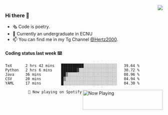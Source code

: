 <img  align="right" src="https://github-readme-stats.vercel.app/api?username=BillChen2K&show_icons=true&count_private=true&hide_title=true">

### Hi there 👋

- 🗞 Code is poetry.
- 🌱 Currently an undergraduate in ECNU
- 📫 You can find me in my Tg Channel [@Hertz2000](https://t.me/Hertz2000).

#### Coding status last week ⌨️

<!--START_SECTION:waka-->
```text
TeX      2 hrs 42 mins   ██████████░░░░░░░░░░░░░░░   39.64 % 
Python   2 hrs 6 mins    ███████▓░░░░░░░░░░░░░░░░░   30.72 % 
Java     36 mins         ██▒░░░░░░░░░░░░░░░░░░░░░░   08.96 % 
CSV      20 mins         █▒░░░░░░░░░░░░░░░░░░░░░░░   04.94 % 
YAML     17 mins         █░░░░░░░░░░░░░░░░░░░░░░░░   04.30 % 
```
<!--END_SECTION:waka-->


<div>
<a href="https://spotify-now-playing.billchen2k.vercel.app/now-playing?open">
   <img align="right" src="https://spotify-now-playing.billchen2k.vercel.app/now-playing" width="256" height="64" alt="Now Playing">
</a>
</div>

<div>
<p align="right"><code>🎵 Now playing on Spotify</code></p>
</div>

<!--
**BillChen2K/BillChen2K** is a ✨ _special_ ✨ repository because its `README.md` (this file) appears on your GitHub profile.

Here are some ideas to get you started:

- 🔭 I’m currently working on ...
- 🌱 I’m currently learning ...
- 👯 I’m looking to collaborate on ...
- 🤔 I’m looking for help with ...
- 💬 Ask me about ...
- 📫 How to reach me: ...
- 😄 Pronouns: ...
- ⚡ Fun fact: ...
-->

